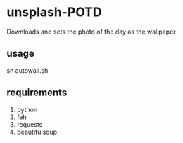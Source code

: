 # unsplash-POTD
Downloads and sets the photo of the day as the wallpaper

## usage
sh autowall.sh

## requirements 
1. python
2. feh 
3. requests
4. beautifulsoup
